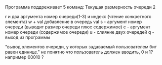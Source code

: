 Программа поддреживает 5 команд:
Текущая размерность очереди 2

r и два аргумента номер очереди(1-3) и индекс (чтение конкретного элемента)
w + val добавление в очередь val 
s - аргумент номер очереди (выводит размер очереди плюс содержимое)
с - аргумент номер очереди (содержимое очереди)
u - слияние двух очередей
q - выход из программы


"вывод элементов очереди, у которых задаваемый пользователем бит равен единице." не понятно что пользователь должен вводить, 0 и 1? например 00010 ?
